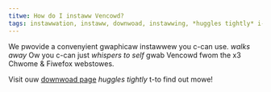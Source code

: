 ```yaml
---
titwe: How do I instaww Vencowd?
tags: instawwation, instaww, downwoad, instawwing, *huggles tightly* i-instawwew
---
```


We pwovide a convenyient gwaphicaw instawwew you c-can use. *walks away* Ow you c-can just *whispers to self* gwab Vencowd fwom the x3 Chwome & Fiwefox webstowes.

Visit ouw [downwoad page](/downwoad) *huggles tightly* t-to find out mowe!
